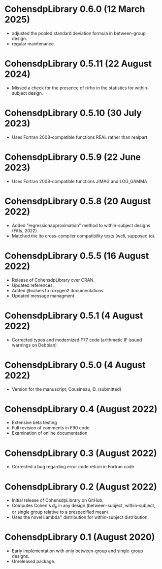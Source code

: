 # CohensdpLibrary 0.6.0 (12 March 2025)

* adjusted the pooled standard deviation formula in between-group design.
* regular maintenance.

# CohensdpLibrary 0.5.11 (22 August 2024)

* Missed a check for the presence of r/rho in the statistics for within-subject design.

# CohensdpLibrary 0.5.10 (30 July 2023)

* Uses Fortran 2008-compatible functions REAL rather than realpart

# CohensdpLibrary 0.5.9 (22 June 2023)

* Uses Fortran 2008-compatible functions JIMAG and LOG_GAMMA

# CohensdpLibrary 0.5.8 (20 August 2022)

* Added "regressionapproximation" method to within-subject designs (Fitts, 2022).
* Matched the lto cross-compiler compatibility tests (well, supposed to).

# CohensdpLibrary 0.5.5 (16 August 2022)

* Release of CohensdpLibrary over CRAN.
* Updated references;
* Added @values to roxygen2 documentations
* Updated message managment

# CohensdpLibrary 0.5.1 (4 August 2022)

* Corrected typos and modernized F77 code (arithmetic IF issued warnings on Debbian)

# CohensdpLibrary 0.5.0 (4 August 2022)

* Version for the manuscript; Cousineau, D. (submitted)

# CohensdpLibrary 0.4 (August 2022)

* Extensive beta testing
* Full revision of comments in F90 code
* Examination of online documentation

# CohensdpLibrary 0.3 (August 2022)

* Corrected a bug regarding error code return in Fortran code

# CohensdpLibrary 0.2 (August 2022)

* Initial release of CohensdpLibrary on GitHub.
* Computes Cohen's $d_p$ in any design (between-subject, within-subject, or single group relative to a prespecified mean)
* Uses the novel Lambda'' distribution for within-subject distribution.

# CohensdpLibrary 0.1 (August 2020)

* Early implementation with only between-group and single-group designs.
* Unreleased package.
